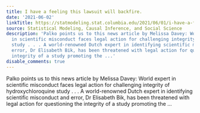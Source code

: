 ```yaml
---
title: I have a feeling this lawsuit will backfire.
date: '2021-06-02'
linkTitle: https://statmodeling.stat.columbia.edu/2021/06/01/i-have-a-feeling-this-lawsuit-will-backfire/
source: Statistical Modeling, Causal Inference, and Social Science
description: 'Palko points us to this news article by Melissa Davey: World expert
  in scientific misconduct faces legal action for challenging integrity of hydroxychloroquine
  study . . . A world-renowned Dutch expert in identifying scientific misconduct and
  error, Dr Elisabeth Bik, has been threatened with legal action for questioning the
  integrity of a study promoting the ...'
disable_comments: true
---
```

Palko points us to this news article by Melissa Davey: World expert in scientific misconduct faces legal action for challenging integrity of hydroxychloroquine study . . . A world-renowned Dutch expert in identifying scientific misconduct and error, Dr Elisabeth Bik, has been threatened with legal action for questioning the integrity of a study promoting the ...